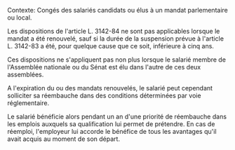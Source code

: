 Contexte: Congés des salariés candidats ou élus à un mandat parlementaire ou local.

Les dispositions de l'article L. 3142-84 ne sont pas applicables lorsque le mandat a été renouvelé, sauf si la durée de la suspension prévue à l'article L. 3142-83 a été, pour quelque cause que ce soit, inférieure à cinq ans.

Ces dispositions ne s'appliquent pas non plus lorsque le salarié membre de l'Assemblée nationale ou du Sénat est élu dans l'autre de ces deux assemblées.

A l'expiration du ou des mandats renouvelés, le salarié peut cependant solliciter sa réembauche dans des conditions déterminées par voie réglementaire.

Le salarié bénéficie alors pendant un an d'une priorité de réembauche dans les emplois auxquels sa qualification lui permet de prétendre. En cas de réemploi, l'employeur lui accorde le bénéfice de tous les avantages qu'il avait acquis au moment de son départ.
